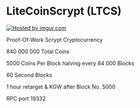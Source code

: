 LiteCoinScrypt (LTCS)
===========

<a href="http://imgur.com/9QKNWZM"><img src="http://i.imgur.com/9QKNWZM.png" title="Hosted by imgur.com" /></a>

Proof-Of-Work Scrypt Cryptocurrency

840 000 000 Total Coins

5000 Coins Per Block halving every 84 000 Blocks

60 Second Blocks

1 hour retarget & KGW after Block No. 5000

RPC port 19332

